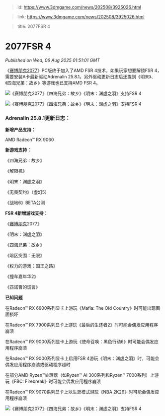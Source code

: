 > id: https://www.3dmgame.com/news/202508/3925026.html

> link: https://www.3dmgame.com/news/202508/3925026.html

> title: 2077FSR 4

# 2077FSR 4
_Published on Wed, 06 Aug 2025 01:51:01 GMT_

《[赛博朋克2077](https://www.3dmgame.com/games/cyberpunk2077/)》PC版终于加入了AMD FSR 4技术，如果玩家想要解锁FSR 4，需要安装A卡最新驱动Adrenalin 25.8.1。另外驱动更新日志后还提到《明末》、《四海兄弟：故乡》等游戏也已支持AMD FSR 4。

![《赛博朋克2077》《四海兄弟：故乡》《明末：渊虚之羽》支持FSR 4](https://img.3dmgame.com/uploads/images/news/20250806/1754444812_428548.jpg)

![《赛博朋克2077》《四海兄弟：故乡》《明末：渊虚之羽》支持FSR 4](https://img.3dmgame.com/uploads/images/news/20250806/1754444799_701903_jpg_r.jpg)

### Adrenalin 25.8.1更新日志：

**新增产品支持：**

AMD Radeon™ RX 9060

**新游戏支持：**

《四海兄弟：故乡》

《解限机》

《明末：渊虚之羽》

《无畏契约》（虚幻5）

《战地6》BETA公测

**FSR 4新增游戏支持：**

《[赛博朋克](https://www.3dmgame.com/tag/saibopengke_1/)2077》

《明末：渊虚之羽》

《四海兄弟：故乡》

《暗区突围：无限》

《权力的游戏：国王之路》

《撞车嘉年华2》

《匹诺曹的谎言》

**已知问题**

在Radeon™ RX 6600系列显卡上游玩《Mafia: The Old Country》时可能出现画面损坏

在Radeon™ RX 7900系列显卡上游玩《最后的生还者2》时可能会偶发应用程序崩溃

在Radeon™ RX 9000系列显卡上游玩《使命召唤：黑色行动6》时可能会偶发应用程序崩溃

在Radeon™ RX 9000系列显卡上启用FSR 4游玩《明末：渊虚之羽》时，可能会偶发应用程序崩溃或驱动程序超时

在部分AMD Ryzen™处理器（如Ryzen™ AI 300系列和Ryzen™ 7000系列）上游玩《FBC: Firebreak》时可能会偶发应用程序崩溃

在Radeon™ RX 9070系列显卡上以生涯模式游玩《NBA 2K26》时可能会偶发应用程序崩溃

![《赛博朋克2077》《四海兄弟：故乡》《明末：渊虚之羽》支持FSR 4](https://img.3dmgame.com/uploads/images/news/20250806/1754444826_213059_jpg_r.jpg)
